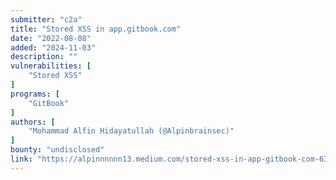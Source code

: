 ```yaml
---
submitter: "c2a"
title: "Stored XSS in app.gitbook.com"
date: "2022-08-08"
added: "2024-11-03"
description: ""
vulnerabilities: [
    "Stored XSS"
]
programs: [
    "GitBook"
]
authors: [
    "Mohammad Alfin Hidayatullah (@Alpinbrainsec)"
]
bounty: "undisclosed"
link: "https://alpinnnnnn13.medium.com/stored-xss-in-app-gitbook-com-6349f42661f7"
---
```




